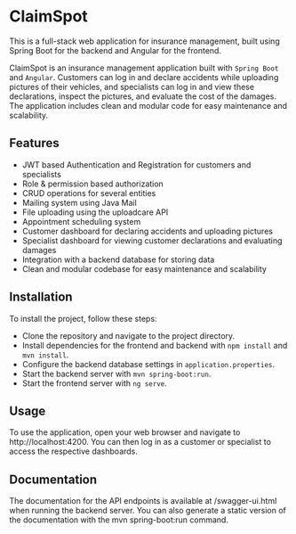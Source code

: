 # ClaimSpot

This is a full-stack web application for insurance management, built using Spring Boot for the backend and Angular for the frontend.

ClaimSpot is an insurance management application built with `Spring Boot` and `Angular`. Customers can log in and declare accidents while uploading pictures of their vehicles, and specialists can log in and view these declarations, inspect the pictures, and evaluate the cost of the damages. The application includes clean and modular code for easy maintenance and scalability.


## Features

- JWT based Authentication and Registration for customers and specialists
- Role & permission based authorization
- CRUD operations for several entities
- Mailing system using Java Mail
- File uploading using the uploadcare API
- Appointment scheduling system
- Customer dashboard for declaring accidents and uploading pictures
- Specialist dashboard for viewing customer declarations and evaluating damages
- Integration with a backend database for storing data
- Clean and modular codebase for easy maintenance and scalability

## Installation

To install the project, follow these steps:

- Clone the repository and navigate to the project directory.
- Install dependencies for the frontend and backend with `npm install` and `mvn install`.
- Configure the backend database settings in `application.properties`.
- Start the backend server with `mvn spring-boot:run`.
- Start the frontend server with `ng serve`.

## Usage

To use the application, open your web browser and navigate to http://localhost:4200. You can then log in as a customer or specialist to access the respective dashboards.

## Documentation

The documentation for the API endpoints is available at /swagger-ui.html when running the backend server. You can also generate a static version of the documentation with the mvn spring-boot:run command.
